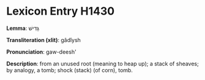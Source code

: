 # Lexicon Entry H1430

**Lemma**: גָּדִישׁ

**Transliteration (xlit)**: gâdîysh

**Pronunciation**: gaw-deesh'

**Description**:
from an unused root (meaning to heap up); a stack of sheaves; by analogy, a tomb; shock (stack) (of corn), tomb.
